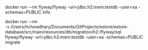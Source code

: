 docker run --rm flyway/flyway -url=jdbc:h2:mem:testdb -user=sa -schemas=PUBLIC info

docker run --rm \
-v /Users/hchowdhary/Documents/GitProjects/estore/estore-database/src/main/resources/db/migration/h2:/flyway/sql \
flyway/flyway -url=jdbc:h2:mem:testdb -user=sa -schemas=PUBLIC migrate
